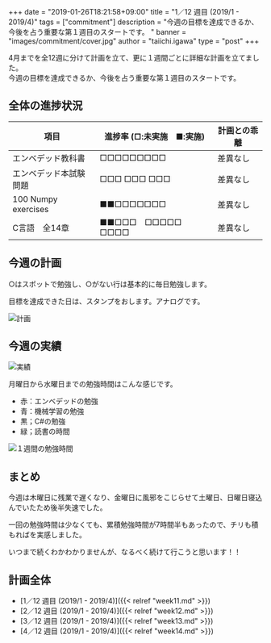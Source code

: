 +++
date = "2019-01-26T18:21:58+09:00"
title = "1／12 週目 (2019/1 - 2019/4)"
tags = ["commitment"]
description = "今週の目標を達成できるか、今後を占う重要な第１週目のスタートです。  "
banner = "images/commitment/cover.jpg"
author = "taiichi.igawa"
type = "post"
+++

4月までを全12週に分けて計画を立て、更に１週間ごとに詳細な計画を立てました。  
今週の目標を達成できるか、今後を占う重要な第１週目のスタートです。  

<!-- more -->

## 全体の進捗状況

| 項目                  | 進捗率 (□:未実施　■:実施) | 計画との乖離 |
|---------------------|------------------|--------|
| エンベデッド教科書           | □□□□□□□□□        | 差異なし   |
| エンベデッド本試験問題         | □□□ □□□ □□□      | 差異なし   |
| 100 Numpy exercises | ■■□□□□□□□        | 差異なし   |
| C言語　全14章            | ■■□□□　□□□□□　□□□□ | 差異なし   |

## 今週の計画

○はスポットで勉強し、○がない行は基本的に毎日勉強します。

目標を達成できた日は、スタンプをおします。アナログです。

![計画](/images/commitment/week11/week11_plan.jpeg)

## 今週の実績

![実績](/images/commitment/week11/week11_done.jpeg)

月曜日から水曜日までの勉強時間はこんな感じです。

* 赤：エンベデッドの勉強
* 青：機械学習の勉強
* 黒；C#の勉強
* 緑；読書の時間

![１週間の勉強時間](/images/commitment/week11/week11_chart.png)

## まとめ

今週は木曜日に残業で遅くなり、金曜日に風邪をこじらせて土曜日、日曜日寝込んでいたため後半失速でした。

一回の勉強時間は少なくても、累積勉強時間が7時間半もあったので、チリも積もればを実感しました。

いつまで続くわかわかりませんが、なるべく続けて行こうと思います！！

## 計画全体
* [1／12 週目 (2019/1 - 2019/4)]({{< relref "week11.md" >}})
* [2／12 週目 (2019/1 - 2019/4)]({{< relref "week12.md" >}})
* [3／12 週目 (2019/1 - 2019/4)]({{< relref "week13.md" >}})
* [4／12 週目 (2019/1 - 2019/4)]({{< relref "week14.md" >}})
